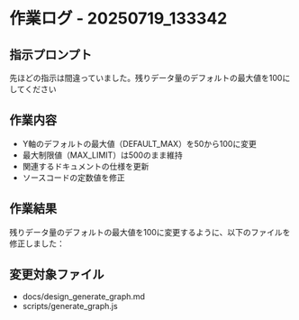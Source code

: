 # 作業ログ - 20250719_133342

## 指示プロンプト
先ほどの指示は間違っていました。残りデータ量のデフォルトの最大値を100にしてください

## 作業内容
- Y軸のデフォルトの最大値（DEFAULT_MAX）を50から100に変更
- 最大制限値（MAX_LIMIT）は500のまま維持
- 関連するドキュメントの仕様を更新
- ソースコードの定数値を修正

## 作業結果
残りデータ量のデフォルトの最大値を100に変更するように、以下のファイルを修正しました：

## 変更対象ファイル
- docs/design_generate_graph.md
- scripts/generate_graph.js